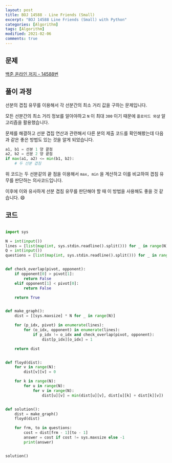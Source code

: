 ```yaml
---
layout: post
title: BOJ 14588 - Line Friends (Small)
excerpt: "BOJ 14588 Line Friends (Small) with Python"
categories: [Algorithm]
tags: [Algorithm]
modified: 2021-02-06
comments: true
---
```


## 문제

[백준 온라인 저지 - 14588번](https://www.acmicpc.net/problem/14588)

## 풀이 과정

선분의 겹칩 유무를 이용해서 각 선분간의 최소 거리 값을 구하는 문제입니다.

모든 선분간의 최소 거리 정보를 알아야하고 `N` 이 최대 `300` 이기 때문에 `플로이드 와샬` 알고리즘을 활용했습니다.

문제를 해결하고 선분 겹칩 연산과 관련해서 다른 분의 제출 코드를 확인해봤는데 다음과 같은 좋은 방법도 있는 것을 알게 되었습니다.

```python
a1, b1 = 선분 1 양 끝점
a2, b2 = 선분 2 양 끝점
if max(a1, a2) <= min(b1, b2):
    # 두 선분 겹침
```

위 코드는 두 선분같의 끝 점을 이용해서 `max, min` 을 계산하고 이를 비교하여 겹침 유무를 판단하는 의사코드입니다.

이후에 이와 유사하게 선분 겹침 유무를 판단해야 할 때 이 방법을 사용해도 좋을 것 같습니다. 😄

## 코드

```python

import sys

N = int(input())
lines = [list(map(int, sys.stdin.readline().split())) for _ in range(N)]
Q = int(input())
questions = [list(map(int, sys.stdin.readline().split())) for _ in range(Q)]


def check_overlap(pivot, opponent):
    if opponent[0] > pivot[1]:
        return False
    elif opponent[1] < pivot[0]:
        return False

    return True


def make_graph():
    dist = [[sys.maxsize] * N for _ in range(N)]

    for (p_idx, pivot) in enumerate(lines):
        for (o_idx, opponent) in enumerate(lines):
            if p_idx != o_idx and check_overlap(pivot, opponent):
                dist[p_idx][o_idx] = 1

    return dist


def floyd(dist):
    for v in range(N):
        dist[v][v] = 0

    for k in range(N):
        for u in range(N):
            for v in range(N):
                dist[u][v] = min(dist[u][v], dist[u][k] + dist[k][v])


def solution():
    dist = make_graph()
    floyd(dist)

    for frm, to in questions:
        cost = dist[frm - 1][to - 1]
        answer = cost if cost != sys.maxsize else -1
        print(answer)


solution()

```
